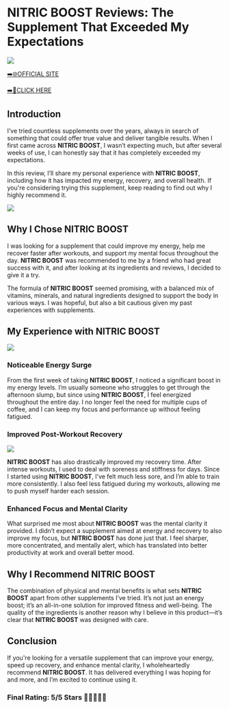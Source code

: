 # **NITRIC BOOST Reviews**: The Supplement That Exceeded My Expectations

[![](https://static.vecteezy.com/system/resources/thumbnails/019/896/014/small/buy-now-gradient-button-with-cart-symbol-buy-now-illustration-png.png)](https://edetoop.top/lander/sugarpreland-1/nboos.html) 

[➡️🌐OFFICIAL SITE](https://edetoop.top/lander/sugarpreland-1/nboos.html) 

[➡️🔗CLICK HERE](https://edetoop.top/lander/sugarpreland-1/nboos.html) 


## Introduction

I’ve tried countless supplements over the years, always in search of something that could offer true value and deliver tangible results. When I first came across **NITRIC BOOST**, I wasn’t expecting much, but after several weeks of use, I can honestly say that it has completely exceeded my expectations.

In this review, I’ll share my personal experience with **NITRIC BOOST**, including how it has impacted my energy, recovery, and overall health. If you're considering trying this supplement, keep reading to find out why I highly recommend it.

[![](https://wallpapers.com/images/hd/red-order-now-button-udg4jcj4arvn8b0n-2.png)](https://edetoop.top/lander/sugarpreland-1/nboos.html)  

## Why I Chose **NITRIC BOOST**

I was looking for a supplement that could improve my energy, help me recover faster after workouts, and support my mental focus throughout the day. **NITRIC BOOST** was recommended to me by a friend who had great success with it, and after looking at its ingredients and reviews, I decided to give it a try.

The formula of **NITRIC BOOST** seemed promising, with a balanced mix of vitamins, minerals, and natural ingredients designed to support the body in various ways. I was hopeful, but also a bit cautious given my past experiences with supplements.

## My Experience with **NITRIC BOOST**

[![](https://static.vecteezy.com/system/resources/thumbnails/019/896/014/small/buy-now-gradient-button-with-cart-symbol-buy-now-illustration-png.png)](https://edetoop.top/lander/sugarpreland-1/nboos.html)

### Noticeable Energy Surge

From the first week of taking **NITRIC BOOST**, I noticed a significant boost in my energy levels. I’m usually someone who struggles to get through the afternoon slump, but since using **NITRIC BOOST**, I feel energized throughout the entire day. I no longer feel the need for multiple cups of coffee, and I can keep my focus and performance up without feeling fatigued.

### Improved Post-Workout Recovery

[![](https://wallpapers.com/images/hd/red-order-now-button-udg4jcj4arvn8b0n-2.png)](https://edetoop.top/lander/sugarpreland-1/nboos.html)  

**NITRIC BOOST** has also drastically improved my recovery time. After intense workouts, I used to deal with soreness and stiffness for days. Since I started using **NITRIC BOOST**, I’ve felt much less sore, and I’m able to train more consistently. I also feel less fatigued during my workouts, allowing me to push myself harder each session.

### Enhanced Focus and Mental Clarity

What surprised me most about **NITRIC BOOST** was the mental clarity it provided. I didn’t expect a supplement aimed at energy and recovery to also improve my focus, but **NITRIC BOOST** has done just that. I feel sharper, more concentrated, and mentally alert, which has translated into better productivity at work and overall better mood.

## Why I Recommend **NITRIC BOOST**

The combination of physical and mental benefits is what sets **NITRIC BOOST** apart from other supplements I’ve tried. It’s not just an energy boost; it’s an all-in-one solution for improved fitness and well-being. The quality of the ingredients is another reason why I believe in this product—it’s clear that **NITRIC BOOST** was designed with care.

## Conclusion

If you're looking for a versatile supplement that can improve your energy, speed up recovery, and enhance mental clarity, I wholeheartedly recommend **NITRIC BOOST**. It has delivered everything I was hoping for and more, and I’m excited to continue using it.

### Final Rating: 5/5 Stars 🌟🌟🌟🌟🌟
